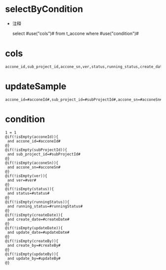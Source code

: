 selectByCondition
===
* 注释

    select #use("cols")# from t_accone  where  #use("condition")#

cols
===
    accone_id,sub_project_id,accone_sn,ver,status,running_status,create_date,update_date,create_by,update_by

updateSample
===
    
    accone_id=#acconeId#,sub_project_id=#subProjectId#,accone_sn=#acconeSn#,ver=#ver#,status=#status#,running_status=#runningStatus#,create_date=#createDate#,update_date=#updateDate#,create_by=#createBy#,update_by=#updateBy#

condition
===

    1 = 1  
    @if(!isEmpty(acconeId)){
     and accone_id=#acconeId#
    @}
    @if(!isEmpty(subProjectId)){
     and sub_project_id=#subProjectId#
    @}
    @if(!isEmpty(acconeSn)){
     and accone_sn=#acconeSn#
    @}
    @if(!isEmpty(ver)){
     and ver=#ver#
    @}
    @if(!isEmpty(status)){
     and status=#status#
    @}
    @if(!isEmpty(runningStatus)){
	 and running_status=#runningStatus#
	@}
    @if(!isEmpty(createDate)){
     and create_date=#createDate#
    @}
    @if(!isEmpty(updateDate)){
     and update_date=#updateDate#
    @}
    @if(!isEmpty(createBy)){
     and create_by=#createBy#
    @}
    @if(!isEmpty(updateBy)){
     and update_by=#updateBy#
    @}
    
    